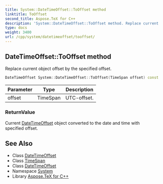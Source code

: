 ```yaml
---
title: System::DateTimeOffset::ToOffset method
linktitle: ToOffset
second_title: Aspose.TeX for C++
description: 'System::DateTimeOffset::ToOffset method. Replace current object offset by the specified offset in C++.'
type: docs
weight: 3400
url: /cpp/system/datetimeoffset/tooffset/
---
```

## DateTimeOffset::ToOffset method


Replace current object offset by the specified offset.

```cpp
DateTimeOffset System::DateTimeOffset::ToOffset(TimeSpan offset) const
```


| Parameter | Type | Description |
| --- | --- | --- |
| offset | TimeSpan | UTC-offset. |

### ReturnValue

Current [DateTimeOffset](../) object converted to the date and time with specified offset.

## See Also

* Class [DateTimeOffset](../)
* Class [TimeSpan](../../timespan/)
* Class [DateTimeOffset](../)
* Namespace [System](../../)
* Library [Aspose.TeX for C++](../../../)

